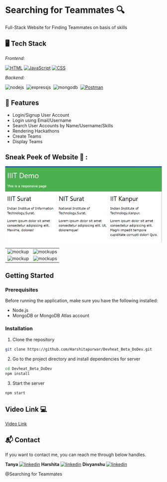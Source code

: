 # Searching for Teammates 🔍
Full-Stack Website for Finding Teammates on basis of skills

## 🖥 Tech Stack
*Frontend:*

[![HTML](https://img.shields.io/badge/HTML-5-orange?style=flat-square)](https://www.w3.org/TR/html52/)
[![JavaScript](https://img.shields.io/badge/JavaScript-ES6-yellow?style=flat-square)](https://developer.mozilla.org/en-US/docs/Web/JavaScript)
[![CSS](https://img.shields.io/badge/CSS-3-blue?style=flat-square)](https://www.w3.org/Style/CSS/)

*Backend:*

![nodejs](https://img.shields.io/badge/Node.js-43853D?style=for-the-badge&logo=node.js&logoColor=white)&nbsp;
![expressjs](https://img.shields.io/badge/Express.js-000000?style=for-the-badge&logo=express&logoColor=white)&nbsp;
![mongodb](https://img.shields.io/badge/MongoDB-4EA94B?style=for-the-badge&logo=mongodb&logoColor=white)&nbsp;
<a href="https://www.postman.com/">
    <img src="https://img.shields.io/badge/Postman-API%20Development-ff6c37?style=flat-square&logo=postman" alt="Postman" width="250"/>
</a>


## 🚀 Features
- Login/Signup User Account
- Login using Email/Username
- Search User Accounts by Name/Username/Skills
- Rendering Hackathons
- Create Teams
- Display Teams


## Sneak Peek of Website 🙈 :
![home](https://github.com/Harshitapurwar/Devheat_Beta_DoDev/blob/tanya/Screenshot%202023-06-23%20012307.png)

<table>
  <tr>
    <td><img src="https://user-images.githubusercontent.com/64949957/159116105-15b9425c-1fec-4a52-84ba-cf97eef93891.png" alt="mockup" /></td>
    <td><img src="https://user-images.githubusercontent.com/64949957/159116112-1c7dec3e-0f3a-45a8-83d3-6d6b9ee1d5de.png" alt="mockups" /></td>
  </tr>
  <tr>
    <td><img src="https://user-images.githubusercontent.com/64949957/159116115-46f15626-372d-4349-8ef4-a04a70600dcc.png" alt="mockup" /></td>
    <td><img src="https://user-images.githubusercontent.com/64949957/159116118-ac3d261b-eb50-4a7b-a8e6-cd1a0f5720de.png" alt="mockups" /></td>
  </tr>
</table>

## Getting Started

### Prerequisites

Before running the application, make sure you have the following installed:

- Node.js
- MongoDB or MongoDB Atlas account

### Installation

1. Clone the repository

```bash
git clone https://github.com/Harshitapurwar/Devheat_Beta_DoDev.git
```

2. Go to the project directory and install dependencies for server

```bash
cd Devheat_Beta_DoDev
npm install
```

3. Start the server

```bash
npm start
```
## Video Link 💻

<a href="https://youtu.be/NzrP1WvIcAw?si=EfZ4PZlW9mq4Qdu1" >Video Link</a>

<h2>📬 Contact</h2>

If you want to contact me, you can reach me through below handles.

**Tanya**
[![linkedin](https://img.shields.io/badge/LinkedIn-0077B5?style=for-the-badge&logo=linkedin&logoColor=white)](https://www.linkedin.com/in/tanya-purwar-638a54262)
**Harshita**
[![linkedin](https://img.shields.io/badge/LinkedIn-0077B5?style=for-the-badge&logo=linkedin&logoColor=white)](https://www.linkedin.com/in/tanya-purwar-638a54262)
**Divyanshu**
[![linkedin](https://img.shields.io/badge/LinkedIn-0077B5?style=for-the-badge&logo=linkedin&logoColor=white)](https://www.linkedin.com/in/tanya-purwar-638a54262)

@Searching for Teammates
